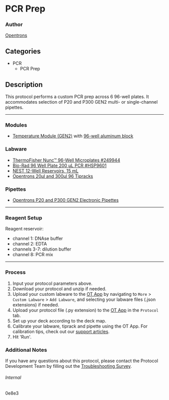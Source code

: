 # PCR Prep

### Author
[Opentrons](https://opentrons.com/)



## Categories
* PCR
	* PCR Prep

## Description
This protocol performs a custom PCR prep across 6 96-well plates. It accommodates selection of P20 and P300 GEN2 multi- or single-channel pipettes.

---

### Modules
* [Temperature Module (GEN2)](https://shop.opentrons.com/collections/hardware-modules/products/tempdeck) with [96-well aluminum block](https://shop.opentrons.com/collections/hardware-modules/products/aluminum-block-set)

### Labware
* [ThermoFisher Nunc™ 96-Well Microplates #249944](https://www.thermofisher.com/order/catalog/product/249943#/249943)
* [Bio-Rad 96 Well Plate 200 µL PCR #HSP9601](https://www.bio-rad.com/en-us/sku/hsp9601-hard-shell-96-well-pcr-plates-low-profile-thin-wall-skirted-white-clear?ID=hsp9601)
* [NEST 12-Well Reservoirs, 15 mL](https://shop.opentrons.com/collections/verified-labware/products/nest-12-well-reservoir-15-ml)
* [Opentrons 20µl and 300µl 96 Tipracks](https://shop.opentrons.com/collections/opentrons-tips)

### Pipettes
* [Opentrons P20 and P300 GEN2 Electronic Pipettes](https://shop.opentrons.com/collections/ot-2-pipettes)

---

### Reagent Setup
Reagent reservoir:  
* channel 1: DNAse buffer
* channel 2: EDTA
* channels 3-7: dilution buffer
* channel 8: PCR mix

---

### Process
1. Input your protocol parameters above.
2. Download your protocol and unzip if needed.
3. Upload your custom labware to the [OT App](https://opentrons.com/ot-app) by navigating to `More` > `Custom Labware` > `Add Labware`, and selecting your labware files (.json extensions) if needed.
4. Upload your protocol file (.py extension) to the [OT App](https://opentrons.com/ot-app) in the `Protocol` tab.
5. Set up your deck according to the deck map.
6. Calibrate your labware, tiprack and pipette using the OT App. For calibration tips, check out our [support articles](https://support.opentrons.com/en/collections/1559720-guide-for-getting-started-with-the-ot-2).
7. Hit 'Run'.

### Additional Notes
If you have any questions about this protocol, please contact the Protocol Development Team by filling out the [Troubleshooting Survey](https://protocol-troubleshooting.paperform.co/).

###### Internal
0e8e3
